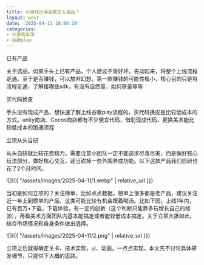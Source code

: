 ```yaml
---
title: 小游戏出海谷歌怎么选品？
layout: post
date: '2025-04-11 10:00:10'
categories:
- 小游戏出海
- 谷歌play
---
```


已有产品

关于选品。如果手头上已有产品，个人建议不管好坏，先动起来，将整个上线流程走通。至于是否赚钱，可以放弃幻想，第一款赚钱的可能性极小，核心目的只是将流程走通，了解接哪些sdk，有没有自然量，如何获量等等

买代码换皮

手头没有现成产品，想快速了解上线谷歌play流程的，买代码换皮是比较低成本的方式。unity商店、Cocos商店都有不少便宜代码，借助现成代码，更换美术能比较低成本的跑通流程

立项从头自研

从头自研就比较花费精力，需要注意小团队一定不能追求尽善尽美，而是做好核心玩法部分，做好核心交互，适当砍掉一些外围养成功能。以下这款产品我们自研也花了2个月时间。

![]({{ "/assets/images/2025-04-11/1.webp" | relative_url }})

当初是如何立项的？关注榜单，比如点点数据。榜单上很多都是老产品，建议关注近一年上到榜单的产品，这类可能比较有机会跟着喝汤。比如下图，上线1年内，已有百万+下载，下载体验，有一定的创新（这个判断只能靠多玩增长自己的经验），再看美术方面团队内基本能搞定或者能较低成本搞定。关于立项大抵如此，结合市场情况和自身条件做出选择。

![]({{ "/assets/images/2025-04-11/2.png" | relative_url }})

立项之后就得确定关卡、技术实现，ui、动画，一点点实现，本文先不讨论具体研发细节，只提供下大概的思路。
